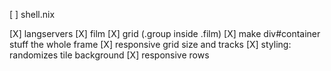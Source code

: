 [ ] shell.nix

[X] langservers
[X] film
[X] grid (.group inside .film)
[X] make div#container stuff the whole frame
[X] responsive grid size and tracks
[X] styling: randomizes tile background
[X] responsive rows
